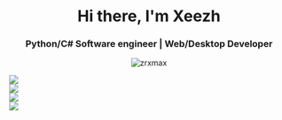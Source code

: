 <h1 align="center">Hi there, I'm Xeezh</h1>
<h3 align="center">Python/C# Software engineer | Web/Desktop Developer</h3>

<p align="center"> <img src="https://komarev.com/ghpvc/?username=xeezh&color=blueviolet&style=for-the-badge&abbreviated=true" alt="zrxmax" /> </p>

<div style="display: grid">
  <a href="https://www.linux.org/" target="blank">
    <img src="https://pngimg.com/uploads/linux/linux_PNG1.png"/>
  </a>
  <a href="https://www.linux.org/" target="blank">
    <img src="https://pngimg.com/uploads/linux/linux_PNG1.png"/>
  </a>
  <a href="https://www.linux.org/" target="blank">
    <img src="https://pngimg.com/uploads/linux/linux_PNG1.png"/>
  </a>
  <a href="https://www.linux.org/" target="blank">
    <img src="https://pngimg.com/uploads/linux/linux_PNG1.png"/>
  </a>
</div>

